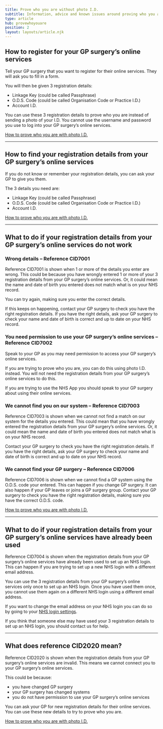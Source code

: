 ```yaml
---
title: Prove who you are without photo I.D.
subtitle: Information, advice and known issues around proving who you are with the registration details from your GP surgery’s online services.
type: article
hub: provewhoyouare
position: 2
layout: layouts/article.njk
---
```


## How to register for your GP surgery’s online services

Tell your GP surgery that you want to register for their online services. They will ask you to fill in a form.

You will then be given 3 registration details:
* Linkage Key (could be called Passphrase)
* O.D.S. Code (could be called Organisation Code or Practice I.D.)
* Account I.D.

You can use these 3 registration details to prove who you are instead of sending a photo of your I.D. You cannot use the username and password you use to log into your GP surgery’s online services.

<a href="../withid">How to prove who you are with photo I.D.</a>

***

## How to find your registration details from your GP surgery’s online services

If you do not know or remember your registration details, you can ask your GP to give you them.

The 3 details you need are:
* Linkage Key (could be called Passphrase)
* O.D.S. Code (could be called Organisation Code or Practice I.D.)
* Account I.D.

<a href="../withid">How to prove who you are with photo I.D.</a>

***

## What to do if your registration details from your GP surgery’s online services do not work

### Wrong details – Reference CID7001

Reference CID7001 is shown when 1 or more of the details you enter are wrong. This could be because you have wrongly entered 1 or more of your 3 registration details from your GP surgery’s online services. Or, it could mean the name and date of birth you entered does not match what is on your NHS record.

You can try again, making sure you enter the correct details.

If this keeps on happening, contact your GP surgery to check you have the right registration details. If you have the right details, ask your GP surgery to check your name and date of birth is correct and up to date on your NHS record.

### You need permission to use your GP surgery’s online services – Reference CID7002

Speak to your GP as you may need permission to access your GP surgery’s online services.

If you are trying to prove who you are, you can do this using photo I.D. instead. You will not need the registration details from your GP surgery’s online services to do this.

If you are trying to use the NHS App you should speak to your GP surgery about using their online services.

### We cannot find you on our system – Reference CID7003

Reference CID7003 is shown when we cannot not find a match on our system for the details you entered. This could mean that you have wrongly entered the registration details from your GP surgery’s online services. Or, it could mean the name and date of birth you entered does not match what is on your NHS record.

Contact your GP surgery to check you have the right registration details. If you have the right details, ask your GP surgery to check your name and date of birth is correct and up to date on your NHS record.

### We cannot find your GP surgery – Reference CID7006

Reference CID7006 is shown when we cannot find a GP system using the O.D.S. code your entered. This can happen if you change GP surgery. It can also happen if your GP leaves or joins a GP surgery group.
Contact your GP surgery to check you have the right registration details, making sure you have the correct O.D.S. code.

<a href="../withid">How to prove who you are with photo I.D.</a>

***

## What to do if your registration details from your GP surgery’s online services have already been used

Reference CID7004 is shown when the registration details from your GP surgery’s online services have already been used to set up an NHS login. This can happen if you are trying to set up a new NHS login with a different email address.

You can use the 3 registration details from your GP surgery’s online services only once to set up an NHS login. Once you have used them once, you cannot use them again on a different NHS login using a different email address.

If you want to change the email address on your NHS login you can do so by going to your [NHS login settings](https://settings.login.nhs.uk/ "NHS login settings").

If you think that someone else may have used your 3 registration details to set up an NHS login, you should contact us for help.

***

## What does reference CID2020 mean?

Reference CID2020 is shown when the registration details from your GP surgery’s online services are invalid. This means we cannot connect you to your GP surgery’s online services.

This could be because:
* you have changed GP surgery
* your GP surgery has changed systems
* you do not have permission to use your GP surgery’s online services

You can ask your GP for new registration details for their online services. You can use these new details to try to prove who you are.

<a href="../withid">How to prove who you are with photo I.D.</a>
